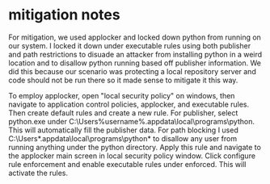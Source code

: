 # mitigation notes
For mitigation, we used applocker and locked down python from running on our system. I locked it down under executable rules using both publisher and path restrictions to disuade an attacker from installing python in a weird location and to disallow python running based off publisher information. We did this because our scenario was protecting a local repository server and code should not be run there so it made sense to mitigate it this way. 

To employ applocker, open "local security policy" on windows, then navigate to application control policies, applocker, and executable rules. Then create default rules and create a new rule. For publisher, select python.exe under C:\Users\%username%\.appdata\local\programs\python. This will automatically fill the publisher data. For path blocking I used C:\Users\*\.appdata\local\programs\python\* to disallow any user from running anything under the python directory. Apply this rule and navigate to the applocker main screen in local security policy window. Click configure rule enforcement and enable executable rules under enforced. This will activate the rules.
